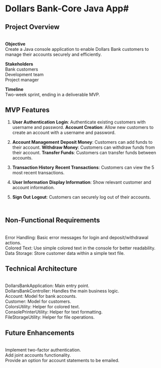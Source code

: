 # Dollars Bank-Core Java App#

## Project Overview

**<br>Objective**
<br>Create a Java console application to enable Dollars Bank customers to manage their accounts securely and efficiently.

**Stakeholders**
<br>Bank customers
<br>Development team
<br>Project manager

**Timeline**
<br>Two-week sprint, ending in a deliverable MVP.

## MVP Features
1. **User Authentication**
**Login**: Authenticate existing customers with username and password.
**Account Creation**: Allow new customers to create an account with a username and password.

2. **Account Management**
**Deposit Money**: Customers can add funds to their account.
**Withdraw Money**: Customers can withdraw funds from their account.
**Transfer Funds**: Customers can transfer funds between accounts.

3. **Transaction History**
**Recent Transactions**: Customers can view the 5 most recent transactions.

4. **User Information**
**Display Information**: Show relevant customer and account information.
5. **Sign Out**
**Logout**: Customers can securely log out of their accounts.

## <br>Non-Functional Requirements
<br>Error Handling: Basic error messages for login and deposit/withdrawal actions.
<br>Colored Text: Use simple colored text in the console for better readability.
<br>Data Storage: Store customer data within a simple text file.

## Technical Architecture
<br>DollarsBankApplication: Main entry point.
<br>DollarsBankController: Handles the main business logic.
<br>Account: Model for bank accounts.
<br>Customer: Model for customers.
<br>ColorsUtility: Helper for colored text.
<br>ConsolePrinterUtility: Helper for text formatting.
<br>FileStorageUtility: Helper for file operations.


## Future Enhancements
<br>Implement two-factor authentication.
<br>Add joint accounts functionality.
<br>Provide an option for account statements to be emailed.












